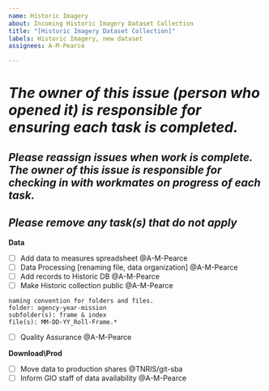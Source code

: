 ```yaml
---
name: Historic Imagery
about: Incoming Historic Imagery Dataset Collection
title: "[Historic Imagery Dataset Collection]"
labels: Historic Imagery, new dataset
assignees: A-M-Pearce

---
```


# ***The owner of this issue (person who opened it) is responsible for ensuring each task is completed.***
## ***Please reassign issues when work is complete. The owner of this issue is responsible for checking in with workmates on progress of each task.***
## ***Please remove any task(s) that do not apply***

**Data**
- [ ] Add data to measures spreadsheet @A-M-Pearce 
- [ ] Data Processing [renaming file, data organization] @A-M-Pearce
- [ ] Add records to Historic DB @A-M-Pearce
- [ ] Make Historic collection public  @A-M-Pearce

```
naming convention for folders and files.
folder: agency-year-mission
subfolder(s): frame & index
file(s): MM-DD-YY_Roll-Frame.* 
```
- [ ] Quality Assurance @A-M-Pearce

**Download\Prod**
- [ ] Move data to production shares @TNRIS/git-sba
- [ ] Inform GIO staff of data availability @A-M-Pearce
